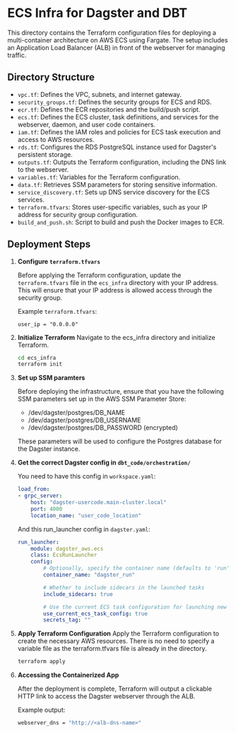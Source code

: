 # ECS Infra for Dagster and DBT

This directory contains the Terraform configuration files for deploying a multi-container architecture on AWS ECS using Fargate. The setup includes an Application Load Balancer (ALB) in front of the webserver for managing traffic.

## Directory Structure

- `vpc.tf`: Defines the VPC, subnets, and internet gateway.
- `security_groups.tf`: Defines the security groups for ECS and RDS.
- `ecr.tf`: Defines the ECR repositories and the build/push script.
- `ecs.tf`: Defines the ECS cluster, task definitions, and services for the webserver, daemon, and user code containers.
- `iam.tf`: Defines the IAM roles and policies for ECS task execution and access to AWS resources.
- `rds.tf`: Configures the RDS PostgreSQL instance used for Dagster's persistent storage.
- `outputs.tf`: Outputs the Terraform configuration, including the DNS link to the webserver.
- `variables.tf`: Variables for the Terraform configuration.
- `data.tf`: Retrieves SSM parameters for storing sensitive information.
- `service_discovery.tf`: Sets up DNS service discovery for the ECS services.
- `terraform.tfvars`: Stores user-specific variables, such as your IP address for security group configuration.
- `build_and_push.sh`: Script to build and push the Docker images to ECR.

## Deployment Steps

1. **Configure `terraform.tfvars`**

   Before applying the Terraform configuration, update the `terraform.tfvars` file in the `ecs_infra` directory with your IP address. This will ensure that your IP address is allowed access through the security group.

   Example `terraform.tfvars`:
   ```hcl
   user_ip = "0.0.0.0"
   ```

2. **Initialize Terraform**
    Navigate to the ecs_infra directory and initialize Terraform.
    ```bash
    cd ecs_infra
    terraform init
    ```
3. **Set up SSM paramters**

      Before deploying the infrastructure, ensure that you have the following SSM parameters set up in the AWS SSM Parameter Store:

   - /dev/dagster/postgres/DB_NAME
   - /dev/dagster/postgres/DB_USERNAME
   - /dev/dagster/postgres/DB_PASSWORD (encrypted)

   These parameters will be used to configure the Postgres database for the Dagster instance.

4. **Get the correct Dagster config in `dbt_code/orchestration/`**

    You need to have this config in `workspace.yaml`:
    ```yaml
    load_from:
    - grpc_server:
        host: "dagster-usercode.main-cluster.local"
        port: 4000
        location_name: "user_code_location"
    ```
    And this run_launcher config in `dagster.yaml`:
    ```yaml
    run_launcher:
        module: dagster_aws.ecs
        class: EcsRunLauncher
        config:
            # Optionally, specify the container name (defaults to 'run')
            container_name: "dagster_run"

            # Whether to include sidecars in the launched tasks
            include_sidecars: true

            # Use the current ECS task configuration for launching new tasks
            use_current_ecs_task_config: true
            secrets_tag: ""
    ```

5. **Apply Terraform Configuration**
    Apply the Terraform configuration to create the necessary AWS resources. There is no need to specify a variable file as the terraform.tfvars file is already in the directory.
    ```bash
    terraform apply
    ```
6. **Accessing the Containerized App**

    After the deployment is complete, Terraform will output a clickable HTTP link to access the Dagster webserver through the ALB.

    Example output:
    ```bash
    webserver_dns = "http://<alb-dns-name>"
    ```

